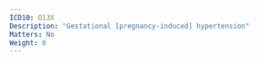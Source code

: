 ```yaml
---
ICD10: O13X
Description: "Gestational [pregnancy-induced] hypertension"
Matters: No
Weight: 0
---
```

